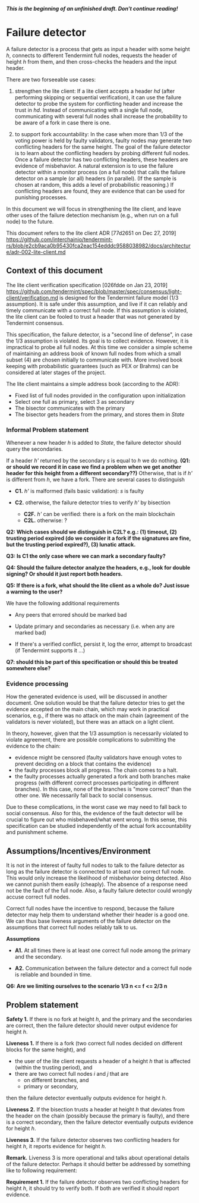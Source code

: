 ***This is the beginning of an unfinished draft. Don't continue reading!***

# Failure detector

A failure detector is a process that gets as input a header with some height *h*, connects to different Tendermint full nodes, requests the header of height *h* from them, and then cross-checks the headers and the input header.

There are two forseeable use cases:

1) strengthen the lite client: If a lite client accepts a header *hd* (after performing skipping or sequential verification), it can use the failure detector to probe the system for conflicting header and increase the trust in *hd*. Instead of communicating with a single full node, communicating with several full nodes shall increase the probability to be aware of a fork in case there is one.

2) to support fork accountability: In the case when more than 1/3 of the voting power is held by faulty validators, faulty nodes may generate two conflicting headers for the same height. The goal of the failure detector is to learn about the conflicting headers by probing different full nodes. Once a failure detector has two conflicting headers, these headers are evidence of misbehavior. A natural extension is to use the failure detector within a monitor process (on a full node) that calls the failure detector on a sample (or all) headers (in parallel). (If the sample is chosen at random, this adds a level of probabilistic reasoning.) If conflicting headers are found, they are evidence that can be used for punishing processes.

In this document we will focus in strengthening the lite client, and leave other uses of the failure detection mechanism (e.g., when run on a full node) to the future.

This document refers to the lite client ADR [77d2651 on Dec 27, 2019]
https://github.com/interchainio/tendermint-rs/blob/e2cb9aca0b95430fca2eac154edddc9588038982/docs/architecture/adr-002-lite-client.md

## Context of this document

The lite client verification specification [026fdde on Jan 23, 2019]
https://github.com/tendermint/spec/blob/master/spec/consensus/light-client/verification.md
is designed for the Tendermint failure model (1/3 assumption). It is safe under this assumption, and live if it can reliably and timely communicate with a correct full node. If this assumption is violated, the lite client can be fooled to trust a header that was not generated by Tendermint consensus.

This specification, the failure detector, is a "second line of defense", in case the 1/3 assumption is violated. Its goal is to collect evidence. However, it is impractical to probe all full nodes. At this time we consider a simple scheme of maintaining an address book of known full nodes from which a small subset (4) are chosen initially to communicate with. More involved book keeping with probabilistic guarantees (such as PEX or Brahms) can be considered at later stages of the project.



The lite client maintains a simple address book (according to the ADR):
- Fixed list of full nodes provided in the configuration upon initialization
- Select one full as primary, select 3 as secondary
- The bisector communicates with the primary
- The bisector gets headers from the primary, and stores them in *State*

### Informal Problem statement

Whenever a new header *h* is added to *State*, the failure detector should query the secondaries.

If a header *h'* returned by the secondary *s* is equal to *h* we do nothing. **(Q1: or should we record it in case we find a problem when we get another header for this height from a different secondary??)** Otherwise, that is if *h'* is
different from *h*, we have a fork. There are several cases to distinguish

   - **C1.** *h'* is malformed (fails basic validation): *s* is faulty
   - **C2.** otherwise, the failure detector tries to verify *h'* by bisection

        - **C2F.** *h'* can be verified: there is a fork on the main blockchain
        - **C2L.** otherwise: ?

**Q2: Which cases should we distinguish in C2L? e.g.:
(1) timeout, (2) trusting period expired (do we consider it a fork if the signatures are fine, but the trusting period expired?), (3) lunatic attack.**  

**Q3: Is C1 the only case where we can mark a secondary faulty?**

**Q4: Should the failure detector analyze the headers, e.g., look for double signing? Or should it just report both headers.**



**Q5: If there is a fork, what should the lite client as a whole do? Just issue a warning to the user?**

We have the following additional requirements

- Any peers that errored should be marked bad

- Update primary and secondaries as necessary (i.e. when any are marked bad)

- If there's a verified conflict, persist it, log the error, attempt to broadcast (if Tendermint supports it ...)

**Q7: should this be part of this specification or should this be treated somewhere else?**

### Evidence processing

How the generated evidence is used, will be discussed in another document. One solution would be that the failure detector tries to get the evidence accepted on the main chain, which may work in practical scenarios, e.g., if there was no attack on the main chain (agreement of the validators is never violated), but there was an attack on a light client.

 In theory, however,
given that the 1/3 assumption is necessarily violated to violate agreement, there are possible complications to submitting the evidence to the chain:

- evidence might be censored (faulty validators have enough votes to prevent deciding on a block that contains the evidence)
- the faulty processes block all progress. The chain comes to a halt.
- the faulty processes actually generated a fork and both branches make progress (with different correct processes participating in different branches). In this case, none of the branches is "more correct" than the other one. We necessarily fall back to social consensus.

Due to these complications, in the worst case we may need to fall back to social consensus. Also for this, the evidence of the fault detector will be crucial to figure out who misbehaved/what went wrong. In this sense, this specification can be studied independently of the actual fork accountability and punishment scheme.


## Assumptions/Incentives/Environment

It is not in the interest of faulty full nodes to talk to the failure detector as long as the failure detector is connected to at least one correct full node. This would only increase the likelihood of misbehavior being detected. Also we cannot punish them easily (cheaply). The absence of a response need not be the fault of the full node. Also, a faulty failure detector could wrongly accuse correct full nodes.

Correct full nodes have the incentive to respond, because the failure detector may help them to understand whether their header is a good one. We can thus base liveness arguments of the failure detector on the assumptions that correct full nodes reliably talk to us.


**Assumptions**

- **A1.** At all times there is at least one correct full node among the primary and the secondary.

- **A2.** Communication between the failure detector and a correct full node is reliable and bounded in time.

**Q6: Are we limiting ourselves to the scenario 1/3 n <= f <= 2/3 n**



## Problem statement

**Safety 1.** If there is no fork at height *h*, and the primary and the secondaries are correct, then the failure detector should never output evidence for height *h*.

**Liveness 1.** If there is a fork (two correct full nodes decided on different blocks for the same height), and
- the user of the lite client requests a header of a height *h* that is affected (within the trusting period), and
- there are two correct full nodes *i* and *j* that are
    - on different branches, and
    - primary or secondary,

then the failure detector eventually outputs evidence for height *h*.

**Liveness 2.** If the bisection trusts a header at height *h* that deviates from the header on the chain (possibly because the primary is faulty), and there is a correct secondary,
then the failure detector eventually outputs evidence for height *h*.

**Liveness 3.** If the failure detector observes two conflicting headers for height *h*, it reports evidence for height *h*.

**Remark.** Liveness 3 is more operational and talks about operational details of the failure detector. Perhaps it should better be addressed by something like to following requirement:

**Requirement 1.** If the failure detector observes two conflicting headers for height *h*, it should try to verify both. If both are verified it should report evidence.

